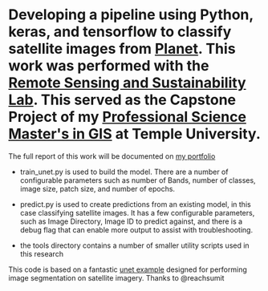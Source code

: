 # Developing a pipeline using Python, keras, and tensorflow to classify satellite images from [Planet](https://www.planet.com). This work was performed with the [Remote Sensing and Sustainability Lab](http://rsensus.org/en/). This served as the Capstone Project of my [Professional Science Master's in GIS](https://bulletin.temple.edu/graduate/scd/cla/geographic-information-systems-psm/) at Temple University.

The full report of this work will be documented on [my portfolio](https://claudeschrader.com)

* train_unet.py is used to build the model. There are a number of configurable parameters such as number of Bands, number of classes, image size, patch size, and number of epochs.

* predict.py is used to create predictions from an existing model, in this case classifying satellite images. It has a few configurable parameters, such as Image Directory, Image ID to predict against, and there is a debug flag that can enable more output to assist with troubleshooting.

* the tools directory contains a number of smaller utility scripts used in this research

This code is based on a fantastic [unet example](https://github.com/reachsumit/deep-unet-for-satellite-image-segmentation) designed for performing image segmentation on satellite imagery. Thanks to @reachsumit 
